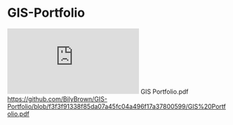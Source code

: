 # GIS-Portfolio

![alt text](https://github.com/BilyBrown/GIS-Portfolio/blob/main/GIS%20Portfolio.pdf?raw=true)
GIS Portfolio.pdf
https://github.com/BilyBrown/GIS-Portfolio/blob/f3f3f91338f85da07a45fc04a496f17a37800599/GIS%20Portfolio.pdf
